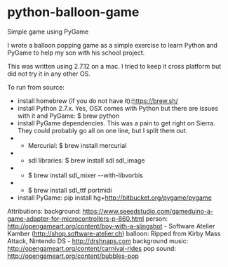 # python-balloon-game
Simple game using PyGame

I wrote a balloon popping game as a simple exercise to learn Python and PyGame to help my son with his school project.

This was written using 2.7.12 on a mac.  I tried to keep it cross platform but did not try it in any other OS.

To run from source:
* install homebrew (if you do not have it):https://brew.sh/ 
* install Python 2.7.x.  Yes, OSX comes with Python but there are issues with it and PyGame: $ brew python
* install PyGame dependencies.  This was a pain to get right on Sierra. They could probably go all on one line, but I split them out.
* * Mercurial: $ brew install mercurial
* * sdl libraries: $ brew install sdl sdl_image 
* * $ brew install sdl_mixer --with-libvorbis
* * $ brew install sdl_ttf portmidi
* install PyGame: pip install hg+http://bitbucket.org/pygame/pygame

Attributions:
background: https://www.seeedstudio.com/gameduino-a-game-adapter-for-microcontrollers-p-860.html
person: http://opengameart.org/content/boy-with-a-slingshot - Software Atelier Kamber (http://shop.software-atelier.ch)
balloon: Ripped from Kirby Mass Attack, Nintendo DS - http://drshnaps.com
background music: http://opengameart.org/content/carnival-rides
pop sound: http://opengameart.org/content/bubbles-pop

